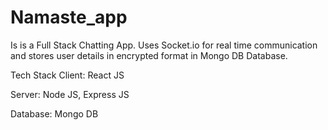 # Namaste_app 

 Is is a Full Stack Chatting App. Uses Socket.io for real time communication and stores user details in encrypted format in Mongo DB Database.


Tech Stack
Client: React JS

Server: Node JS, Express JS

Database: Mongo DB
